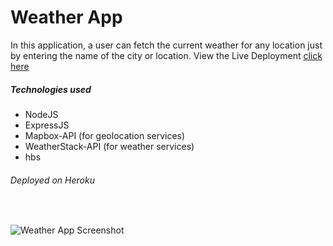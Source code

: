 # Weather App
In this application, a user can fetch the current weather for any location just by entering the name of the city or location.
View the Live Deployment [click here](https://uday-weather-applicaion.herokuapp.com/)
##### Technologies used
- NodeJS
- ExpressJS
- Mapbox-API (for geolocation services)
- WeatherStack-API (for weather services)
- hbs
###### Deployed on Heroku
<br>

![Weather App Screenshot](https://user-images.githubusercontent.com/64728986/128222056-03d49fbd-b6be-4c62-bad7-6d85ec2e352f.png)

